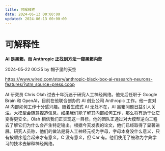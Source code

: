 ```yaml
---
title: 可解释狌
date: 2024-06-13 00:00:00
updated: 2024-06-13 00:00:00
---
```


# 可解释性

**AI 是黑箱，而 Anthropic 正找到方法一窥黑箱内部**

2024-05-22 00:25 by 帽子里的天空

https://www.wired.com/story/anthropic-black-box-ai-research-neurons-features/?utm_source=press.coop

AI 研究员 Chris Olah 过去十年沉迷于研究人工神经网络。他先后任职于 Google Brain 和 OpenAI，目前在他联合创办的 AI 创业公司 Anthropic 工作。他一直对 AI 内部如何工作十分感兴趣。随着生成式 AI 无处不在，AI 黑箱问题日益引人关注。大模型会随意捏造信息，如果我们能了解其内部如何工作，那么将有助于让它变得更安全。Olah 相信我们正实现这一目标。他的团队正通过对大模型逆向工程去了解它们为什么会产生特定输出。根据今天发表的论文，他们已经取得了显著进展。研究人员称，他们的做法是将人工神经元视为字母，字母本身没什么意义，只有按顺序组合起来才有意义。C 没有意义，但 Car 有。他们使用了被称为字典学习的技术去解释神经网络。


